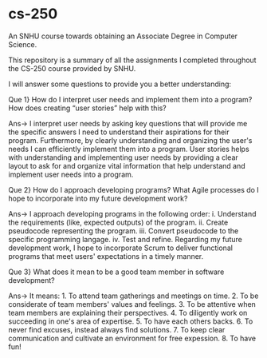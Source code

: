 # cs-250
An SNHU course towards obtaining an Associate Degree in Computer Science.

This repository is a summary of all the assignments I completed throughout the CS-250 course provided by SNHU.

I will answer some questions to provide you a better understanding:

Que 1} How do I interpret user needs and implement them into a program? How does creating “user stories” help with this?

Ans-> I interpret user needs by asking key questions that will provide me the specific answers I need to understand their aspirations for their program. Furthermore, by clearly understanding and organizing the user's needs I can efficiently implement them into a program. User stories helps with understanding and implementing user needs by providing a clear layout to ask for and organize vital information that help understand and implement user needs into a program.

Que 2} How do I approach developing programs? What Agile processes do I hope to incorporate into my future development work?

Ans-> I approach developing programs in the following order:
        i. Understand the requirements (like, expected outputs) of the program.
        ii. Create pseudocode representing the program.
        iii. Convert pseudocode to the specific programming langage.
        iv. Test and refine.
      Regarding my future development work, I hope to incorporate Scrum to deliver functional programs that meet users' expectations in a timely manner. 
      
Que 3} What does it mean to be a good team member in software development?

Ans-> It means:
        1. To attend team gatherings and meetings on time.
        2. To be considerate of team members' values and feelings.
        3. To be attentive when team members are explaining their perspectives.
        4. To diligently work on succeeding in one's area of expertise.
        5. To have each others backs.
        6. To never find excuses, instead always find solutions.
        7. To keep clear communication and cultivate an environment for free expession.
        8. To have fun!
